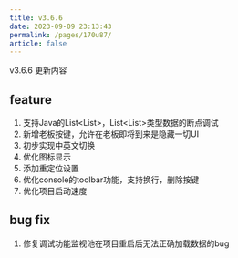 ```yaml
---
title: v3.6.6
date: 2023-09-09 23:13:43
permalink: /pages/170u87/
article: false
---
```



v3.6.6 更新内容

## feature

1. 支持Java的List\<List\>，List\<List\>类型数据的断点调试
2. 新增老板按键，允许在老板即将到来是隐藏一切UI
3. 初步实现中英文切换
4. 优化图标显示
5. 添加重定位设置
6. 优化console的toolbar功能，支持换行，删除按键
7. 优化项目启动速度

## bug fix

1. 修复调试功能监视池在项目重启后无法正确加载数据的bug